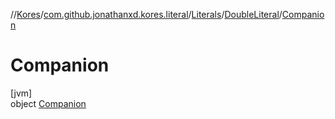 //[Kores](../../../../../index.md)/[com.github.jonathanxd.kores.literal](../../../index.md)/[Literals](../../index.md)/[DoubleLiteral](../index.md)/[Companion](index.md)

# Companion

[jvm]\
object [Companion](index.md)
